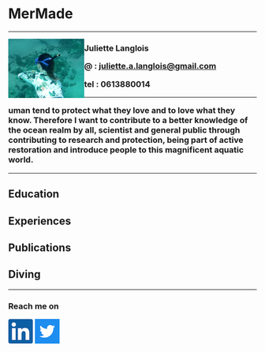 # MerMade
________________
<img align="left" src="/images/freedivingjuju.png"><h3>Juliette Langlois

@ :   juliette.a.langlois@gmail.com

tel : 0613880014

_________________

uman tend to protect what they love and to love what they know. Therefore I want to contribute to a better knowledge of the ocean realm by all, scientist and general public through contributing to research and protection, being part of active restoration and introduce people to this magnificent aquatic world.

_________________
  
## Education

## Experiences

## Publications

## Diving


_________________________________

### Reach me on

[![linkedin](/images/linkedin.png)](https://www.linkedin.com/in/juliette-langlois-838271109/) [![twitter](/images/twitter.png)](https://twitter.com/Juliette__L) 

